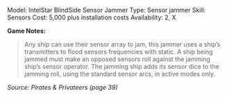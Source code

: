 Model: IntelStar BlindSide Sensor Jammer
Type: Sensor jammer
Skill: Sensors
Cost: 5,000 plus installation costs
Availability: 2, X

**Game Notes:**
> Any ship can use their sensor array to jam, this jammer uses a ship’s transmitters to flood sensors frequencies with static. A ship being jammed must make an opposed sensors roll against the jamming ship’s sensor operator. The jamming ship adds its sensor dice to the jamming roll, using the standard sensor arcs, in active modes only.

*Source: Pirates & Privateers (page 39)*